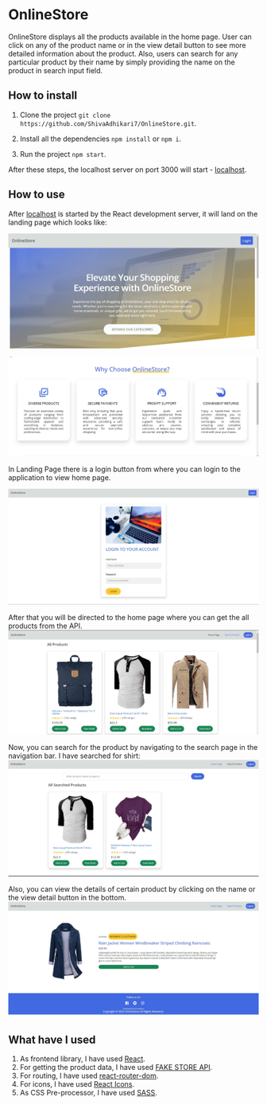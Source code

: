 # OnlineStore

OnlineStore displays all the products available in the home page. User can click on any of the product name or in the view detail button to see more detailed information about the product. Also, users can search for any particular product by their name by simply providing the name on the product in search input field.

## How to install

1. Clone the project `git clone https://github.com/ShivaAdhikari7/OnlineStore.git`.

2. Install all the dependencies `npm install` or `npm i`.

3. Run the project `npm start`.

After these steps, the localhost server on port 3000 will start - [localhost](http://localhost:3000).

## How to use

After [localhost](http://localhost:3000) is started by the React development server, it will land on the landing page which looks like:

![OnlineStore Landing Page](/src/img_markdown/landing_page_1.jpg)

![OnlineStore Landing Page](/src/img_markdown/why_choose.jpg)

In Landing Page there is a login button from where you can login to the application to view home page.

![OnlineStore Login Page](/src/img_markdown/login.jpg)

After that you will be directed to the home page where you can get the all products from the API.
![OnlineStore Login Page](/src/img_markdown/home_page.jpg)

Now, you can search for the product by navigating to the search page in the navigation bar. I have searched for shirt:
![shirt in search input field and result of that](/src/img_markdown/search.jpg)

Also, you can view the details of certain product by clicking on the name or the view detail button in the bottom.
![Product detail page](/src/img_markdown/product_detail.jpg)

## What have I used

1. As frontend library, I have used [React](https://reactjs.org/).
2. For getting the product data, I have used [FAKE STORE API](https://fakestoreapi.com/).
3. For routing, I have used [react-router-dom](https://reactrouter.com/en/main).
4. For icons, I have used [React Icons](https://react-icons.github.io/react-icons/).
5. As CSS Pre-processor, I have used [SASS](https://sass-lang.com/).

